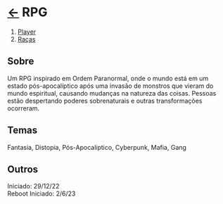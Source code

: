 # [<-](./README.md) RPG

1. [Player](./RPG/Player.md)
2. [Raças](./RPG/Raças.md)

## Sobre

Um RPG inspirado em Ordem Paranormal, onde o mundo está em um estado pós-apocalíptico após uma invasão de monstros que vieram do mundo espiritual, causando mudanças na natureza das coisas. Pessoas estão despertando poderes sobrenaturais e outras transformações ocorreram.

## Temas

Fantasia, Distopia, Pós-Apocaliptico, Cyberpunk, Mafia, Gang

## Outros

Iniciado: 29/12/22  
Reboot Iniciado: 2/6/23
